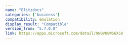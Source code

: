 ```yaml
---
name: "Blitzdocs"
categories: ['business']
compatibility: emulation
display_result: "Compatible"
version_from: "5.7.0.0"
link: https://apps.microsoft.com/detail/9NQVK8WS6XS0
---
```

